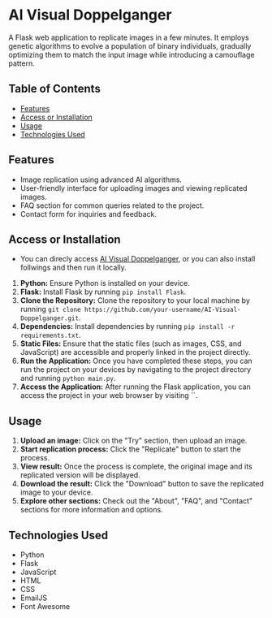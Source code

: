 # AI Visual Doppelganger
A Flask web application to replicate images in a few minutes. It employs genetic algorithms to evolve a population of binary individuals, gradually optimizing them to match the input image while introducing a camouflage pattern.

## Table of Contents
- [Features](#features)
- [Access or Installation](#access-or-installation)
- [Usage](#usage)
- [Technologies Used](#technologies-used)

## Features
- Image replication using advanced AI algorithms.
- User-friendly interface for uploading images and viewing replicated images.
- FAQ section for common queries related to the project.
- Contact form for inquiries and feedback. 

## <a name="#access-or-installation"></a>Access or Installation
- You can direcly access [AI Visual Doppelganger](https://aivisualdoppelganger.onrender.com), or you can also install follwings and then run it locally. 
1. **Python:** Ensure Python is installed on your device.
2. **Flask:** Install Flask by running `pip install Flask`.
3. **Clone the Repository:** Clone the repository to your local machine by running `git clone https://github.com/your-username/AI-Visual-Doppelganger.git`.
4. **Dependencies:** Install dependencies by running `pip install -r requirements.txt`.
5. **Static Files:** Ensure that the static files (such as images, CSS, and JavaScript) are accessible and properly linked in the project directly.
6. **Run the Application:** Once you have completed these steps, you can run the project on your devices by navigating to the project directory and running `python main.py`.
7. **Access the Application:** After running the Flask application, you can access the project in your web browser by visiting ``.

## Usage
1. **Upload an image:** Click on the "Try" section, then upload an image.
2. **Start replication process:** Click the "Replicate" button to start the process.
3. **View result:** Once the process is complete, the original image and its replicated version will be displayed.
4. **Download the result:** Click the "Download" button to save the replicated image to your device.
5. **Explore other sections:** Check out the "About", "FAQ", and "Contact" sections for more information and options. 

## <a name="#technologies-used"></a>Technologies Used
- Python
- Flask
- JavaScript
- HTML
- CSS
- EmailJS
- Font Awesome
